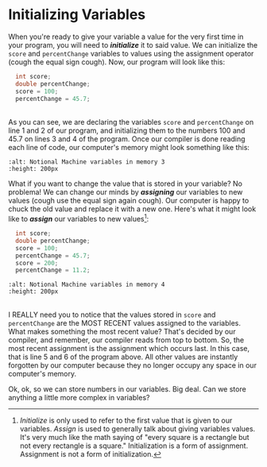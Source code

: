 Initializing Variables
======================
When you're ready to give your variable a value for the very first time in your program, you will need to <b><i>initialize</i></b> it to said value. We can initialize the `score` and  `percentChange` variables to values using the assignment operator (cough the equal sign cough). Now, our program will look like this:

```Java
  int score;
  double percentChange;
  score = 100;
  percentChange = 45.7;
```

<br> As you can see, we are declaring the variables `score` and  `percentChange` on line 1 and 2 of our program, and initializing them to the numbers 100 and 45.7 on lines 3 and 4 of the program. Once our compiler is done reading each line of code, our computer's memory might look something like this:

```{image}
:alt: Notional Machine variables in memory 3
:height: 200px
```

What if you want to change the value that is stored in your variable? No problema! We can change our minds by <b><i>assigning</i></b> our variables to new values (cough use the equal sign again cough). Our computer is happy to chuck the old value and replace it with a new one. Here's what it might look like to <b><i>assign</i></b> our variables to new values[^*]:

```Java
  int score;
  double percentChange;
  score = 100;
  percentChange = 45.7;
  score = 200;
  percentChange = 11.2;
```
```{image}
:alt: Notional Machine variables in memory 4
:height: 200px
```
<br>I REALLY need you to notice that the values stored in `score` and `percentChange` are the MOST RECENT values assigned to the variables. What makes something the most recent value? That's decided by our compiler, and remember, our compiler reads from top to bottom. So, the most recent assignment is the assignment which occurs last. In this case, that is line 5 and 6 of the program above. All other values are instantly forgotten by our computer because they no longer occupy any space in our computer's memory.

Ok, ok, so we can store numbers in our variables. Big deal. Can we store anything a little more complex in variables?

[^*]: <i>Initialize</i> is only used to refer to the first value that is given to our variables. <i>Assign</i> is used to generally talk about giving variables values. It's very much like the math saying of "every square is a rectangle but not every rectangle is a square." Initialization is a form of assignment. Assignment is not a form of initialization.
